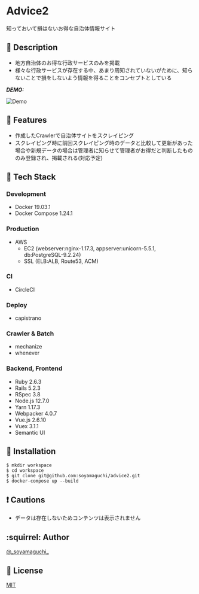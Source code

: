 # Advice2
知っておいて損はないお得な自治体情報サイト

## :blue_book: Description
 - 地方自治体のお得な行政サービスのみを掲載
 - 様々な行政サービスが存在する中、あまり周知されていないがために、知らないことで損をしないよう情報を得ることをコンセプトとしている

***DEMO:***

![Demo](https://raw.githubusercontent.com/wiki/soyamaguchi/advice2/imgs/advice2.gif)

## :dizzy: Features
 - 作成したCrawlerで自治体サイトをスクレイピング
 - スクレイピング時に前回スクレイピング時のデータと比較して更新があった場合や新規データの場合は管理者に知らせて管理者がお得だと判断したもののみ登録され、掲載される(対応予定)

## :hammer: Tech Stack
  ### Development
  - Docker 19.03.1
  - Docker Compose 1.24.1
  ### Production
  - AWS
    - EC2 (webserver:nginx-1.17.3, appserver:unicorn-5.5.1, db:PostgreSQL-9.2.24)
    - SSL (ELB:ALB, Route53, ACM)
  ### CI
  - CircleCI
  ### Deploy
  - capistrano
  ### Crawler & Batch
  - mechanize
  - whenever
  ### Backend, Frontend
  - Ruby 2.6.3
  - Rails 5.2.3
  - RSpec 3.8
  - Node.js 12.7.0
  - Yarn 1.17.3
  - Webpacker 4.0.7
  - Vue.js 2.6.10
  - Vuex 3.1.1
  - Semantic UI

## :pushpin: Installation

```console
$ mkdir workspace
$ cd workspace
$ git clone git@github.com:soyamaguchi/advice2.git
$ docker-compose up --build
```

## :exclamation: Cautions
 - データは存在しないためコンテンツは表示されません

## :squirrel: Author

[@\_soyamaguchi_](https://twitter.com/_soyamaguchi_)

## :bookmark: License

[MIT](https://github.com/soyamaguchi/advice2/blob/master/LICENSE)
